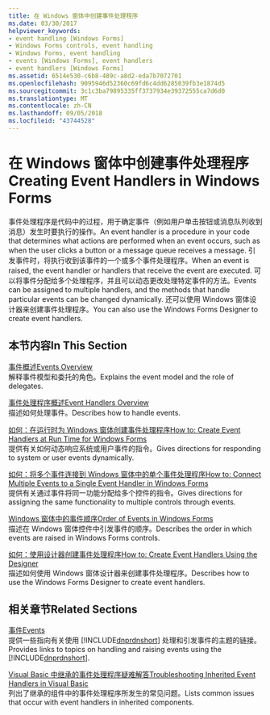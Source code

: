 ```yaml
---
title: 在 Windows 窗体中创建事件处理程序
ms.date: 03/30/2017
helpviewer_keywords:
- event handling [Windows Forms]
- Windows Forms controls, event handling
- Windows Forms, event handling
- events [Windows Forms], event handlers
- event handlers [Windows Forms]
ms.assetid: 6514e530-c6b8-489c-a8d2-eda7b7072701
ms.openlocfilehash: 9095946d52360c69fd6c4dd6285039fb3e1874d5
ms.sourcegitcommit: 3c1c3ba79895335ff3737934e39372555ca7d6d0
ms.translationtype: MT
ms.contentlocale: zh-CN
ms.lasthandoff: 09/05/2018
ms.locfileid: "43744528"
---
```

# <a name="creating-event-handlers-in-windows-forms"></a><span data-ttu-id="1eaf0-102">在 Windows 窗体中创建事件处理程序</span><span class="sxs-lookup"><span data-stu-id="1eaf0-102">Creating Event Handlers in Windows Forms</span></span>
<span data-ttu-id="1eaf0-103">事件处理程序是代码中的过程，用于确定事件（例如用户单击按钮或消息队列收到消息）发生时要执行的操作。</span><span class="sxs-lookup"><span data-stu-id="1eaf0-103">An event handler is a procedure in your code that determines what actions are performed when an event occurs, such as when the user clicks a button or a message queue receives a message.</span></span> <span data-ttu-id="1eaf0-104">引发事件时，将执行收到该事件的一个或多个事件处理程序。</span><span class="sxs-lookup"><span data-stu-id="1eaf0-104">When an event is raised, the event handler or handlers that receive the event are executed.</span></span> <span data-ttu-id="1eaf0-105">可以将事件分配给多个处理程序，并且可以动态更改处理特定事件的方法。</span><span class="sxs-lookup"><span data-stu-id="1eaf0-105">Events can be assigned to multiple handlers, and the methods that handle particular events can be changed dynamically.</span></span> <span data-ttu-id="1eaf0-106">还可以使用 Windows 窗体设计器来创建事件处理程序。</span><span class="sxs-lookup"><span data-stu-id="1eaf0-106">You can also use the Windows Forms Designer to create event handlers.</span></span>  
  
## <a name="in-this-section"></a><span data-ttu-id="1eaf0-107">本节内容</span><span class="sxs-lookup"><span data-stu-id="1eaf0-107">In This Section</span></span>  
 [<span data-ttu-id="1eaf0-108">事件概述</span><span class="sxs-lookup"><span data-stu-id="1eaf0-108">Events Overview</span></span>](../../../docs/framework/winforms/events-overview-windows-forms.md)  
 <span data-ttu-id="1eaf0-109">解释事件模型和委托的角色。</span><span class="sxs-lookup"><span data-stu-id="1eaf0-109">Explains the event model and the role of delegates.</span></span>  
  
 [<span data-ttu-id="1eaf0-110">事件处理程序概述</span><span class="sxs-lookup"><span data-stu-id="1eaf0-110">Event Handlers Overview</span></span>](../../../docs/framework/winforms/event-handlers-overview-windows-forms.md)  
 <span data-ttu-id="1eaf0-111">描述如何处理事件。</span><span class="sxs-lookup"><span data-stu-id="1eaf0-111">Describes how to handle events.</span></span>  
  
 [<span data-ttu-id="1eaf0-112">如何：在运行时为 Windows 窗体创建事件处理程序</span><span class="sxs-lookup"><span data-stu-id="1eaf0-112">How to: Create Event Handlers at Run Time for Windows Forms</span></span>](../../../docs/framework/winforms/how-to-create-event-handlers-at-run-time-for-windows-forms.md)  
 <span data-ttu-id="1eaf0-113">提供有关如何动态响应系统或用户事件的指令。</span><span class="sxs-lookup"><span data-stu-id="1eaf0-113">Gives directions for responding to system or user events dynamically.</span></span>  
  
 [<span data-ttu-id="1eaf0-114">如何：将多个事件连接到 Windows 窗体中的单个事件处理程序</span><span class="sxs-lookup"><span data-stu-id="1eaf0-114">How to: Connect Multiple Events to a Single Event Handler in Windows Forms</span></span>](../../../docs/framework/winforms/how-to-connect-multiple-events-to-a-single-event-handler-in-windows-forms.md)  
 <span data-ttu-id="1eaf0-115">提供有关通过事件将同一功能分配给多个控件的指令。</span><span class="sxs-lookup"><span data-stu-id="1eaf0-115">Gives directions for assigning the same functionality to multiple controls through events.</span></span>  
  
 [<span data-ttu-id="1eaf0-116">Windows 窗体中的事件顺序</span><span class="sxs-lookup"><span data-stu-id="1eaf0-116">Order of Events in Windows Forms</span></span>](../../../docs/framework/winforms/order-of-events-in-windows-forms.md)  
 <span data-ttu-id="1eaf0-117">描述在 Windows 窗体控件中引发事件的顺序。</span><span class="sxs-lookup"><span data-stu-id="1eaf0-117">Describes the order in which events are raised in Windows Forms controls.</span></span>  
  
 [<span data-ttu-id="1eaf0-118">如何：使用设计器创建事件处理程序</span><span class="sxs-lookup"><span data-stu-id="1eaf0-118">How to: Create Event Handlers Using the Designer</span></span>](https://msdn.microsoft.com/library/8461e9b8-14e8-406f-936e-3726732b23d2)  
 <span data-ttu-id="1eaf0-119">描述如何使用 Windows 窗体设计器来创建事件处理程序。</span><span class="sxs-lookup"><span data-stu-id="1eaf0-119">Describes how to use the Windows Forms Designer to create event handlers.</span></span>  
  
## <a name="related-sections"></a><span data-ttu-id="1eaf0-120">相关章节</span><span class="sxs-lookup"><span data-stu-id="1eaf0-120">Related Sections</span></span>  
 [<span data-ttu-id="1eaf0-121">事件</span><span class="sxs-lookup"><span data-stu-id="1eaf0-121">Events</span></span>](../../../docs/standard/events/index.md)  
 <span data-ttu-id="1eaf0-122">提供一些指向有关使用 [!INCLUDE[dnprdnshort](../../../includes/dnprdnshort-md.md)] 处理和引发事件的主题的链接。</span><span class="sxs-lookup"><span data-stu-id="1eaf0-122">Provides links to topics on handling and raising events using the [!INCLUDE[dnprdnshort](../../../includes/dnprdnshort-md.md)].</span></span>  
  
 [<span data-ttu-id="1eaf0-123">Visual Basic 中继承的事件处理程序疑难解答</span><span class="sxs-lookup"><span data-stu-id="1eaf0-123">Troubleshooting Inherited Event Handlers in Visual Basic</span></span>](~/docs/visual-basic/programming-guide/language-features/events/troubleshooting-inherited-event-handlers.md)  
 <span data-ttu-id="1eaf0-124">列出了继承的组件中的事件处理程序所发生的常见问题。</span><span class="sxs-lookup"><span data-stu-id="1eaf0-124">Lists common issues that occur with event handlers in inherited components.</span></span>

